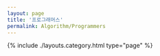 ```yaml
---
layout: page
title: '프로그래머스'
permalink: Algorithm/Programmers
---
```


{% include ./layouts.category.html type="page" %}
<!--
{% assign date_format = site.date_format | default: "%B %-d, %Y" %}

<div id="full-tags-list">
    {%- assign category = page.title -%}
    <div class="post-list">
        {%- for post in site.categories[category] -%}
            <div class="tag-entry">
                <a href="{{ post.url | relative_url }}">{{- post.title -}}</a>
                <div class="entry-date">
                    <time datetime="{{- post.date | date_to_xmlschema -}}">{{- post.date | date: date_format -}}</time>
                </div>
            </div>
        {%- endfor -%}
    </div>
</div>
-->